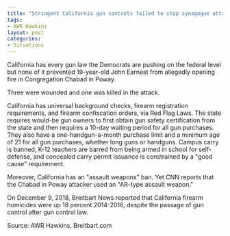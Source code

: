 ```yaml
---
title: "Stringent California gun controls failed to stop synagogue attack"
tags:
- AWR Hawkins
layout: post
categories:
- Situations
---
```


California has every gun law the Democrats are pushing on the federal level but none of it prevented 19-year-old John Earnest from allegedly opening fire in Congregation Chabad in Poway.

Three were wounded and one was killed in the attack.

California has universal background checks, firearm registration requirements, and firearm confiscation orders, via Red Flag Laws. The state requires would-be gun owners to first obtain gun safety certification from the state and then requires a 10-day waiting period for all gun purchases. They also have a one-handgun-a-month purchase limit and a minimum age of 21 for all gun purchases, whether long guns or handguns. Campus carry is banned, K-12 teachers are barred from being armed in school for self-defense, and concealed carry permit issuance is constrained by a "good cause" requirement.

Moreover, California has an "assault weapons" ban. Yet CNN reports that the Chabad in Poway attacker used an "AR-type assault weapon."

On December 9, 2018, Breitbart News reported that California firearm homicides were up 18 percent 2014-2016, despite the passage of gun control after gun control law.

Source: AWR Hawkins, Breitbart.com
